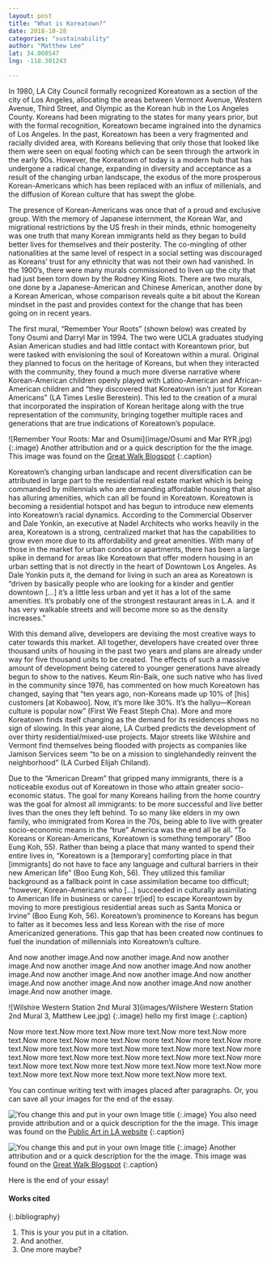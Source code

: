 ```yaml
---
layout: post
title: "What is Koreatown?"
date: 2018-10-28
categories: "sustainability" 
author: "Matthew Lee"
lat: 34.060547
lng: -118.301243

---
```

   In 1980, LA City Council formally recognized Koreatown as a section of the city of Los Angeles, allocating the areas between Vermont Avenue, Western Avenue, Third Street, and Olympic as the Korean hub in the Los Angeles County. Koreans had been migrating to the states for many years prior, but with the formal recognition, Koreatown became ingrained into the dynamics of Los Angeles. In the past, Koreatown has been a very fragmented and racially divided area, with Koreans believing that only those that looked like them were seen on equal footing which can be seen through the artwork in the early 90s. However, the Koreatown of today is a modern hub that has undergone a radical change, expanding in diversity and acceptance as a result of the changing urban landscape, the exodus of the more prosperous Korean-Americans which has been replaced with an influx of millenials, and the diffusion of Korean culture that has swept the globe. 
   
   The presence of Korean-Americans was once that of a proud and exclusive group. With the memory of Japanese internment, the Korean War, and migrational restrictions by the US fresh in their minds, ethnic homogeneity was one truth that many Korean immigrants held as they began to build better lives for themselves and their posterity. The co-mingling of other nationalities at the same level of respect in a social setting was discouraged as Koreans’ trust for any ethnicity that was not their own had vanished. In the 1900’s, there were many murals commissioned to liven up the city that had just been torn down by the Rodney King Riots. There are two murals, one done by a Japanese-American and Chinese American, another done by a Korean American, whose comparison reveals quite a bit about the Korean mindset in the past and provides context for the change that has been going on in recent years.
   
   The first mural, “Remember Your Roots” (shown below) was created by Tony Osumi and Darryl Mar in 1994. The two were UCLA graduates studying Asian American studies and had little contact with Koreantown prior, but were tasked with envisioning the soul of Koreatown within a mural. Original they planned to focus on the heritage of Koreans, but when they interacted with the community, they found a much more diverse narrative where Korean-American children openly played with Latino-American and African-American children and “they discovered that Koreatown isn't just for Korean Americans” (LA Times Leslie Berestein). This led to the creation of a mural that incorporated the inspiration of Korean heritage along with the true representation of the community, bringing together multiple races and generations that are true indications of Koreatown’s populace. 

   
   
![Remember Your Roots: Mar and Osumi](image/Osumi and Mar RYR.jpg)
   {:.image}
Another attribution and or a quick description for the the image. This image was found on the [Great Walk Blogspot](http://greatlawalk.blogspot.com/2016/11/)
   {:.caption} 

   Koreatown’s changing urban landscape and recent diversification can be attributed in large part to the residential real estate market which is being commanded by millennials who are demanding affordable housing that also has alluring amenities, which can all be found in Koreatown. Koreatown is becoming a residential hotspot and has begun to introduce new elements into Koreatown’s racial dynamics. According to the Commercial Observer and Dale Yonkin, an executive at Nadel Architects who works heavily in the area, Koreatown is a strong, centralized market that has the capabilities to grow even more due to its affordability and great amenities. With many of those in the market for urban condos or apartments, there has been a large spike in demand for areas like Koreatown that offer modern housing in an urban setting that is not directly in the heart of Downtown Los Angeles. As Dale Yonkin puts it, the demand for living in such an area as Koreatown is “driven by basically people who are looking for a kinder and gentler downtown [...] it’s a little less urban and yet it has a lot of the same amenities. It’s probably one of the strongest restaurant areas in L.A. and it has very walkable streets and will become more so as the density increases.” 
   
   With this demand alive, developers are devising the most creative ways to cater towards this market. All together, developers have created over three thousand units of housing in the past two years and plans are already under way for five thousand units to be created. The effects of such a massive amount of development being catered to younger generations have already begun to show to the natives. Keum Rin-Baik, one such native who has lived in the community since 1976, has commented on how much Koreatown has changed, saying that “ten years ago, non-Koreans made up 10% of [his] customers [at Kobawoo]. Now, it’s more like 30%. It’s the hallyu—Korean culture is popular now” (First We Feast Steph Cha). More and more Koreatown finds itself changing as the demand for its residences shows no sign of slowing. In this year alone, LA Curbed predicts the development of over thirty residential/mixed-use projects. Major streets like Wilshire and Vermont find themselves being flooded with projects as companies like Jamison Services seem “to be on a mission to singlehandedly reinvent the neighborhood” (LA Curbed Elijah Chiland). 
   
   Due to the “American Dream” that gripped many immigrants, there is a noticeable exodus out of Koreatown in those who attain greater socio-economic status. The goal for many Koreans hailing from the home country was the goal for almost all immigrants: to be more successful and live better lives than the ones they left behind. To so many like elders in my own family, who immigrated from Korea in the 70s, being able to live with greater socio-economic means in the “true” America was the end all be all. “To Koreans or Korean-Americans, Koreatown is something temporary” (Boo Eung Koh, 55). Rather than being a place that many wanted to spend their entire lives in, “Koreatown is a [temporary] comforting place in that [immigrants] do not have to face any language and cultural barriers in their new American life” (Boo Eung Koh, 56). They utilized this familiar background as a fallback point in case assimilation became too difficult; “however, Korean-Americans who [...] succeeded in culturally assimilating to American life in business or career tr[ied] to escape Koreantown by moving to more prestigious residential areas such as Santa Monica or Irvine” (Boo Eung Koh, 56). Koreatown’s prominence to Koreans has begun to falter as it becomes less and less Korean with the rise of more Americanized generations. This gap that has been created now continues to fuel the inundation of millennials into Koreatown’s culture.  


And now another image.And now another image.And now another image.And now another image.And now another image.And now another image.And now another image.And now another image.And now another image.And now another image.And now another image.And now another image.And now another image.

![Wilshire Western Station 2nd Mural 3](images/Wilshere Western Station 2nd Mural 3, Matthew Lee.jpg)
   {:.image}
hello my first image
   {:.caption} 

Now more text.Now more text.Now more text.Now more text.Now more text.Now more text.Now more text.Now more text.Now more text.Now more text.Now more text.Now more text.Now more text.Now more text.Now more text.Now more text.Now more text.Now more text.Now more text.Now more text.Now more text.Now more text.Now more text.Now more text.Now more text.Now more text.Now more text.Now more text.Now more text.


You can continue writing text with images placed after paragraphs. Or, you can save all your images for the end of the essay.

![You change this and put in your own Image title](images/example1.jpg)
   {:.image}
You also need provide attribution and or a quick description for the the image. This image was found on the [Public Art in LA website](http://www.publicartinla.com/LA_murals/Hollywood/cat_fairfax.html)
   {:.caption} 
   
![You change this and put in your own Image title](images/example2.jpg)
   {:.image}
Another attribution and or a quick description for the the image. This image was found on the [Great Walk Blogspot](http://greatlawalk.blogspot.com/2016/11/)
   {:.caption} 

Here is the end of your essay!

#### Works cited

{:.bibliography} 
1. This is your you put in a citation.
2. And another.
3. One more maybe?
